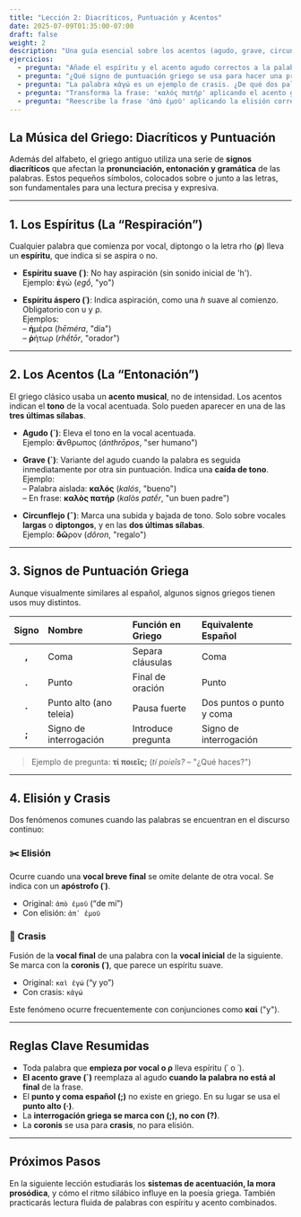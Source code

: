 ```yaml
---
title: "Lección 2: Diacríticos, Puntuación y Acentos"
date: 2025-07-09T01:35:00-07:00
draft: false
weight: 2
description: "Una guía esencial sobre los acentos (agudo, grave, circunflejo), los espíritus (suave, áspero), la puntuación y otros fenómenos como la elisión y la crasis en griego antiguo."
ejercicios:
  - pregunta: "Añade el espíritu y el acento agudo correctos a la palabra 'anthropos'."
  - pregunta: "¿Qué signo de puntuación griego se usa para hacer una pregunta? Escribe una pregunta corta usando ese signo."
  - pregunta: "La palabra κἀγώ es un ejemplo de crasis. ¿De qué dos palabras proviene?"
  - pregunta: "Transforma la frase: 'καλός πατήρ' aplicando el acento grave correctamente."
  - pregunta: "Reescribe la frase 'ἀπὸ ἐμοῦ' aplicando la elisión correctamente."
---
```


## La Música del Griego: Diacríticos y Puntuación

Además del alfabeto, el griego antiguo utiliza una serie de **signos diacríticos** que afectan la **pronunciación, entonación y gramática** de las palabras. Estos pequeños símbolos, colocados sobre o junto a las letras, son fundamentales para una lectura precisa y expresiva.

---

## 1. Los Espíritus (La “Respiración”)

Cualquier palabra que comienza por vocal, diptongo o la letra rho (**ρ**) lleva un **espíritu**, que indica si se aspira o no.

- **Espíritu suave (᾽)**: No hay aspiración (sin sonido inicial de 'h').  
  Ejemplo: **ἐ**γώ (*egṓ*, "yo")

- **Espíritu áspero (῾)**: Indica aspiración, como una *h* suave al comienzo. Obligatorio con υ y ρ.  
  Ejemplos:  
  – **ἡ**μέρα (*hēméra*, "día")  
  – **ῥ**ήτωρ (*rhḗtōr*, "orador")

---

## 2. Los Acentos (La “Entonación”)

El griego clásico usaba un **acento musical**, no de intensidad. Los acentos indican el **tono** de la vocal acentuada. Solo pueden aparecer en una de las **tres últimas sílabas**.

- **Agudo (´)**: Eleva el tono en la vocal acentuada.  
  Ejemplo: **ἄ**νθρωπος (*ánthrōpos*, "ser humano")

- **Grave (`)**: Variante del agudo cuando la palabra es seguida inmediatamente por otra sin puntuación. Indica una **caída de tono**.  
  Ejemplo:  
  – Palabra aislada: **καλός** (*kalós*, "bueno")  
  – En frase: **καλὸς πατήρ** (*kalòs patḗr*, "un buen padre")

- **Circunflejo (῀)**: Marca una subida y bajada de tono. Solo sobre vocales **largas** o **diptongos**, y en las **dos últimas sílabas**.  
  Ejemplo: **δῶ**ρον (*dôron*, "regalo")

---

## 3. Signos de Puntuación Griega

Aunque visualmente similares al español, algunos signos griegos tienen usos muy distintos.

| Signo | Nombre | Función en Griego | Equivalente Español |
|:--:|:----------------|:----------------------------|:----------------------|
| **,** | Coma | Separa cláusulas | Coma |
| **.** | Punto | Final de oración | Punto |
| **·** | Punto alto (ano teleia) | Pausa fuerte | Dos puntos o punto y coma |
| **;** | Signo de interrogación | Introduce pregunta | Signo de interrogación |

> Ejemplo de pregunta: **τί ποιεῖς;** (*tí poieîs?* – "¿Qué haces?")

---

## 4. Elisión y Crasis

Dos fenómenos comunes cuando las palabras se encuentran en el discurso continuo:

### ✂️ Elisión
Ocurre cuando una **vocal breve final** se omite delante de otra vocal. Se indica con un **apóstrofo (᾽)**.

- Original: `ἀπὸ ἐμοῦ` (“de mí”)  
- Con elisión: `ἀπ᾽ ἐμοῦ`

### 🔗 Crasis
Fusión de la **vocal final** de una palabra con la **vocal inicial** de la siguiente. Se marca con la **coronis (᾽)**, que parece un espíritu suave.

- Original: `καὶ ἐγώ` (“y yo”)  
- Con crasis: `κἀγώ`

Este fenómeno ocurre frecuentemente con conjunciones como **καί** ("y").

---

## Reglas Clave Resumidas

- Toda palabra que **empieza por vocal o ρ** lleva espíritu (᾽ o ῾).
- **El acento grave (`)** reemplaza al agudo **cuando la palabra no está al final** de la frase.
- El **punto y coma español (;)** no existe en griego. En su lugar se usa el **punto alto (·)**.
- La **interrogación griega se marca con (;), no con (?)**.
- La **coronis** se usa para **crasis**, no para elisión.

---

## Próximos Pasos

En la siguiente lección estudiarás los **sistemas de acentuación, la mora prosódica**, y cómo el ritmo silábico influye en la poesía griega. También practicarás lectura fluida de palabras con espíritu y acento combinados.
